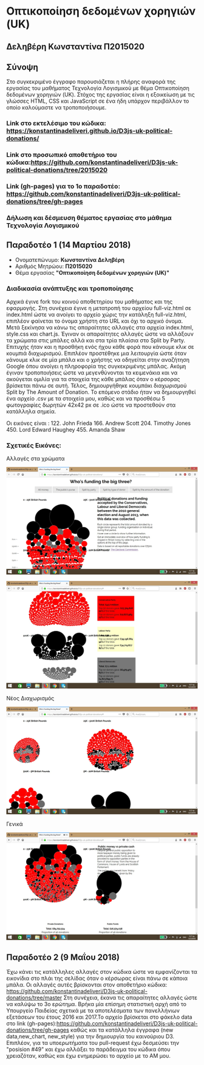 
# Οπτικοποίηση δεδομένων χορηγιών (UK)

## Δεληβέρη Κωνσταντίνα Π2015020

## Σύνοψη 
 Στο συγκεκριμένο έγγραφο παρουσιάζεται η πλήρης αναφορά της εργασίας του μαθήματος Τεχνολογία Λογισμικού με θέμα Οπτικοποίηση δεδομένων χορηγιών (UK).
 Στόχος της εργασίας είναι η εξοικείωση με τις γλώσσες HTML, CSS και JavaScript σε ένα ήδη υπάρχον περιβάλλον το οποίο καλούμαστε να τροποποιήσουμε.
 
 ### Link στο εκτελέσιμο του κώδικα: https://konstantinadeliveri.github.io/D3js-uk-political-donations/
 ### Link στο προσωπικό αποθετήριο του κώδικα:https://github.com/konstantinadeliveri/D3js-uk-political-donations/tree/2015020
 ### Link (gh-pages) για το 1ο παραδοτέο: https://github.com/konstantinadeliveri/D3js-uk-political-donations/tree/gh-pages
 
 ### Δήλωση και δέσμευση θέματος εργασίας στο μάθημα Τεχνολογία Λογισμικού
 
 ## Παραδοτέο 1 (14 Μαρτίου 2018)
 
 *  Ονοματεπώνυμο: **Κωνσταντίνα Δεληβέρη**
 *  Αριθμός Μητρώου: **Π2015020**
 *  Θέμα εργασίας **"Οπτικοποίηση δεδομένων χορηγιών (UK)"**


### Διαδικασία ανάπτυξης και τροποποίησης
Αρχικά έγινε fork του κοινού αποθετηρίου του μαθήματος και της εφαρμογής. Στη συνέχεια έγινε η μετατροπή του αρχείου full-viz.html
σε index.html ώστε να ανοίγει το αρχείο χώρις την κατάληξη full-viz.html, επιπλέον φαίνεται το όνομα χρήστη στο URL και όχι το αρχικό όνομα. Μετά ξεκίνησα να κάνω τις απαραίτητες αλλαγές στα αρχεία index.html, style.css και chart.js. Έγιναν οι απαραίτητες αλλαγές ώστε να αλλάξουν τα χρώματα στις μπάλες αλλά και στα τρία πλαίσια στο Split by Party. Επιτυχής ήταν και η προσθήκη ενός ήχου κάθε φορά που κάνουμε κλικ σε κουμπιά διαχωρισμού. Επιπλέον προστέθηκε μια λειτουργία ώστε όταν κάνουμε κλικ σε μία μπάλα και ο χρήστης να οδηγείται στην αναζήτηση Google όπου ανοίγει η πληροφορία της συγκεκριμένης μπάλας. Ακόμη έγιναν τροποποιήσεις ώστε να μεγενθύνονται τα κειμενάκια και να ακούγεται ομιλία για τα στοιχεία της κάθε μπάλας όταν ο κέρσορας βρίσκεται πάνω σε αυτή.
Τέλος, δημιουργήθηκε κουμπάκι διαχωρισμού Split by The Amount of Donation.
Το επόμενο στάδιο ήταν να δημιουργηθεί ένα αρχείο .csv με τα στοιχεία μου, καθώς και να προσθέσω 5 φωτογραφίες δωρητών 42x42 px σε .ico ώστε να προστεθούν στα κατάλληλα σημεία.

Οι εικόνες είναι :   122. John Frieda
                     166. Andrew Scott
                     204. Timothy Jones
                     450. Lord Edward Haughey
                     455. Amanda Shaw
                     
                     


### Σχετικές Εικόνες:

  Αλλαγές στα  χρώματα

![ScreenShot](1.jpg)


![ScreenShot](2.jpg)


  
  Νέος Διαχωρισμός

  
 ![ScreenShot](3.jpg)
  

  Γενικά                   
              
![ScreenShot](4.jpg)              
              
              
                   
## Παραδοτέο 2 (9 Μαΐου 2018)     
Έχω κάνει τις κατάλληλες αλλαγές στον κώδικα ώστε να εμφανίζονται τα εικονίδια στο πλάι της σελίδας όταν ο κέρσωρας είναι πάνω σε κάποια μπάλα.
Οι αλλαγές αυτές βρίσκονται στον αποθετήριο κώδικα: https://github.com/konstantinadeliveri/D3js-uk-political-donations/tree/master
Στη συνέχεια, έκανα τις απαραίτητες αλλαγές ώστε να καλύψω το 3ο ερώτημα. Βρήκα μία επίσημη στατιστική αρχή από το Υπουργείο Παιδείας σχετικά με τα αποτελέσματα των πανελλήνιων εξετάσεων του έτους 2016 και 2017.Το αρχείο βρίσκεται στο φάκελο data στο link (gh-pages):https://github.com/konstantinadeliveri/D3js-uk-political-donations/tree/gh-pages καθώς και τα κατάλληλα έγγραφα (new data,new_chart, new_style) για την δημιουργία του καινούριου D3.
Επιπλέον, για τα υποερωτήματα του pull-request έχω δεσμεύσει την "posision #49" και έχω αλλάξει το παράδειγμα του κώδικα όπου χρειαζόταν, καθώς και έχω ενημερώσει το αρχείο με το ΑΜ μου.
 
